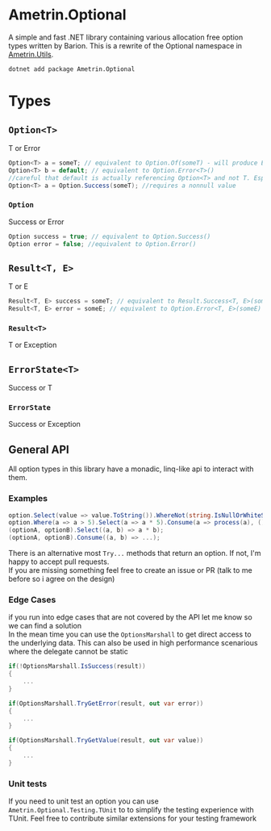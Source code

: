 # Ametrin.Optional

A simple and fast .NET library containing various allocation free option types written by Barion.
This is a rewrite of the Optional namespace in [Ametrin.Utils](https://github.com/BarionLP/Ametrin.Utils).</br>

```
dotnet add package Ametrin.Optional
```
# Types
## `Option<T>`
T or Error
```csharp
Option<T> a = someT; // equivalent to Option.Of(someT) - will produce Error if someT is null
Option<T> b = default; // equivalent to Option.Error<T>() 
//careful that default is actually referencing Option<T> and not T. Especially in conditional assignments.
Option<T> a = Option.Success(someT); //requires a nonnull value
```
### `Option` 
Success or Error
```csharp
Option success = true; // equivalent to Option.Success()
Option error = false; //equivalent to Option.Error()
```
## `Result<T, E>`
T or E
```csharp
Result<T, E> success = someT; // equivalent to Result.Success<T, E>(someT)  
Result<T, E> error = someE; // equivalent to Option.Error<T, E>(someE) 
```
### `Result<T>`
T or Exception
## `ErrorState<T>`
Success or T
### `ErrorState`
Success or Exception

## General API
All option types in this library have a monadic, linq-like api to interact with them. 
### Examples
```csharp
option.Select(value => value.ToString()).WhereNot(string.IsNullOrWhiteSpace).Or("John Doe");
option.Where(a => a > 5).Select(a => a * 5).Consume(a => process(a), () => reportFailure())
(optionA, optionB).Select((a, b) => a * b);
(optionA, optionB).Consume((a, b) => ...);
```
There is an alternative most `Try...` methods that return an option. If not, I'm happy to accept pull requests.<br/>
If you are missing something feel free to create an issue or PR (talk to me before so i agree on the design)
### Edge Cases
if you run into edge cases that are not covered by the API let me know so we can find a solution<br/>
In the mean time you can use the `OptionsMarshall` to get direct access to the underlying data. This can also be used in high performance scenarious where the delegate cannot be static
```csharp
if(!OptionsMarshall.IsSuccess(result))
{
    ...
}

if(OptionsMarshall.TryGetError(result, out var error))
{
    ...
}

if(OptionsMarshall.TryGetValue(result, out var value))
{
    ...
}
```

### Unit tests
If you need to unit test an option you can use `Ametrin.Optional.Testing.TUnit` to to simplify the testing experience with TUnit. Feel free to contribute similar extensions for your testing framework
